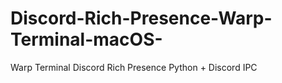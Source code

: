 # Discord-Rich-Presence-Warp-Terminal-macOS-
Warp Terminal Discord Rich Presence Python + Discord IPC
